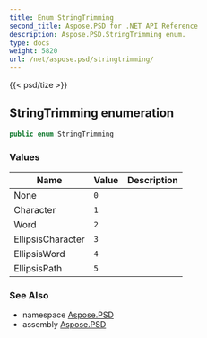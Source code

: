 ```yaml
---
title: Enum StringTrimming
second_title: Aspose.PSD for .NET API Reference
description: Aspose.PSD.StringTrimming enum. 
type: docs
weight: 5820
url: /net/aspose.psd/stringtrimming/
---
```

{{< psd/tize >}}
## StringTrimming enumeration

```csharp
public enum StringTrimming
```

### Values

| Name | Value | Description |
| --- | --- | --- |
| None | `0` |  |
| Character | `1` |  |
| Word | `2` |  |
| EllipsisCharacter | `3` |  |
| EllipsisWord | `4` |  |
| EllipsisPath | `5` |  |

### See Also

* namespace [Aspose.PSD](../../aspose.psd/)
* assembly [Aspose.PSD](../../)


